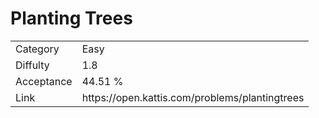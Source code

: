 # Planting Trees

<table>
    <tr>
        <td>Category</td>
        <td>Easy</td>
    </tr>
    <tr>
        <td>Diffulty</td>
        <td>1.8</td>
    </tr>
    <tr>
        <td>Acceptance</td>
        <td>44.51 %</td>
    </tr>
    <tr>
        <td>Link</td>
        <td>https://open.kattis.com/problems/plantingtrees</td>
    </tr>
</table>